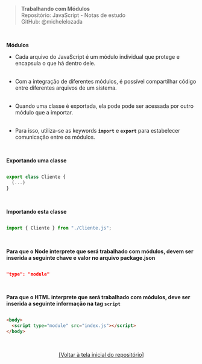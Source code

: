 > **Trabalhando com Módulos**  
> Repositório: JavaScript - Notas de estudo     
> GitHub: @michelelozada
&nbsp;
     
&nbsp;   

**Módulos**
&nbsp; 

- Cada arquivo do JavaScript é um módulo individual que protege e encapsula o que há dentro dele.      
&nbsp; 

- Com a integração de diferentes módulos, é possível compartilhar código entre diferentes arquivos de um sistema.  
&nbsp; 

- Quando uma classe é exportada, ela pode pode ser acessada por outro módulo que a importar.  
&nbsp; 

- Para isso, utiliza-se as keywords **`import`** e **`export`** para estabelecer comunicação entre os módulos.  

&nbsp;  

**Exportando uma classe**   
```js

export class Cliente {
  (...)
}
```

&nbsp;  

**Importando esta classe**    
```js

import { Cliente } from "./Cliente.js";
```

&nbsp;

**Para que o Node interprete que será trabalhado com módulos, devem ser inserida a seguinte chave e valor no arquivo package.json**
```json

"type": "module" 
```

&nbsp;

**Para que o HTML interprete que será trabalhado com módulos, deve ser inserida a seguinte informação na tag `script`**  
```html

<body>
  <script type="module" src="index.js"></script>
</body>	
```

&nbsp;

<div align="center">
<a href="https://github.com/michelelozada/JavaScript-Study-Notes">[Voltar à tela inicial do repositório]</a>
</div>